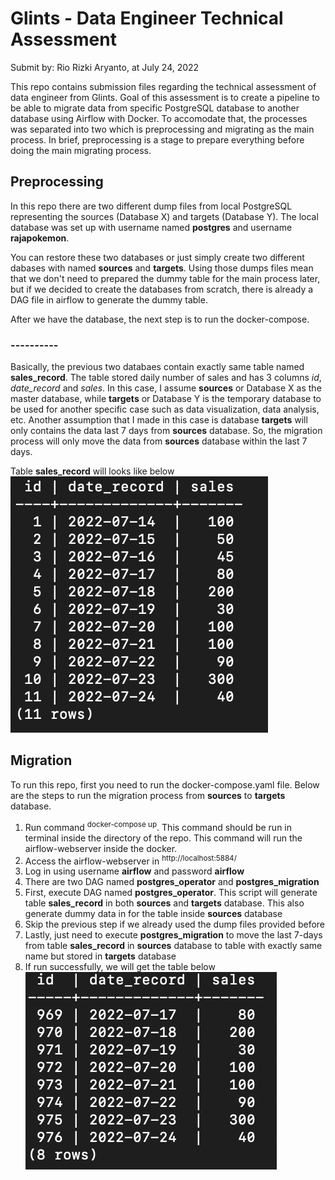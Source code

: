 # Glints - Data Engineer Technical Assessment

Submit by: Rio Rizki Aryanto, at July 24, 2022

This repo contains submission files regarding the technical assessment of data engineer from Glints. Goal of this assessment is to create a pipeline to be able to migrate data from specific PostgreSQL database to another database using Airflow with Docker.
To accomodate that, the processes was separated into two which is preprocessing and migrating as the main process. 
In brief, preprocessing is a stage to prepare everything before doing the main migrating process.

## Preprocessing
In this repo there are two different dump files from local PostgreSQL representing the sources (Database X) and targets (Database Y).
The local database was set up with username named **postgres** and username **rajapokemon**.

You can restore these two databases or just simply create two different dabases with named **sources** and **targets**.
Using those dumps files mean that we don't need to prepared the dummy table for the main process later, but if we decided to create the databases from scratch, there is already a DAG file in airflow to generate the dummy table. 

After we have the database, the next step is to run the docker-compose.

### ----------

Basically, the previous two databaes contain exactly same table named **sales_record**. The table stored daily number of sales and has 3 columns *id*, *date_record* and *sales*.
In this case, I assume **sources** or Database X as the master database, while **targets** or Database Y is the temporary database to be used for another specific case such as data visualization, data analysis, etc.
Another assumption that I made in this case is database **targets** will only contains the data last 7 days from **sources** database. So, the migration process will only move the data from **sources** database within the last 7 days.

Table **sales_record** will looks like below
![This is image](./assets/table_source.png)

## Migration

To run this repo, first you need to run the docker-compose.yaml file. Below are the steps to run the migration process from **sources** to **targets** database.
1. Run command <sup>docker-compose up</sup>. This command should be run in terminal inside the directory of the repo. This command will run the airflow-webserver inside the docker. 
2. Access the airflow-webserver in <sup>http://localhost:5884/</sup>
3. Log in using username **airflow** and password **airflow**
4. There are two DAG named **postgres_operator** and **postgres_migration** 
5. First, execute DAG named **postgres_operator**. This script will generate table **sales_record** in both **sources** and **targets** database. This also generate dummy data in for the table inside **sources** database
6. Skip the previous step if we already used the dump files provided before
7. Lastly, just need to execute **postgres_migration** to move the last 7-days from table **sales_record** in **sources** database to table with exactly same name but stored in **targets** database
8. If run successfully, we will get the table below
![This is image](./assets/table_target.png)


